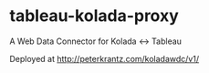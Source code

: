 # tableau-kolada-proxy
A Web Data Connector for Kolada &lt;-> Tableau

Deployed at http://peterkrantz.com/koladawdc/v1/
